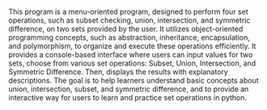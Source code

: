   This program is a menu-oriented program, designed to perform four set operations, such as 
subset checking, union, intersection, and symmetric difference, on two sets provided by the user. It 
utilizes object-oriented programming concepts, such as abstraction, inheritance, encapsulation, and 
polymorphism, to organize and execute these operations efficiently. It provides a console-based 
interface where users can input values for two sets, choose from various set operations: Subset, 
Union, Intersection, and Symmetric Difference. Then, displays the results with explanatory 
descriptions. The goal is to help learners understand basic concepts about union, intersection, 
subset, and symmetric difference, and to provide an interactive way for users to learn and practice 
set operations in python.
